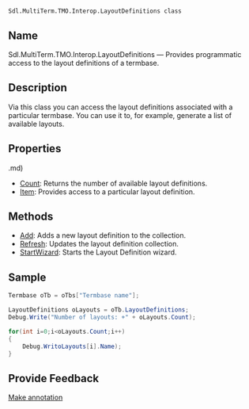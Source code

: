 

# 
    Sdl.MultiTerm.TMO.Interop.LayoutDefinitions class




## Name

Sdl.MultiTerm.TMO.Interop.LayoutDefinitions —          Provides programmatic access to the layout definitions of a termbase.



## Description



Via this class you can access the layout definitions associated with a particular termbase. You can use it to, for example, generate a list of available layouts.



## Properties
.md)
* [Count](Sdl.MultiTerm.TMO.Interop.LayoutDefinitions.Count.md): Returns the number of available layout definitions.
* [Item](Sdl.MultiTerm.TMO.Interop.LayoutDefinitions.Item.md): Provides access to a particular layout definition.




## Methods

* [Add](Sdl.MultiTerm.TMO.Interop.LayoutDefinitions.Add.md): Adds a new layout definition to the collection.
* [Refresh](Sdl.MultiTerm.TMO.Interop.LayoutDefinitions.Refresh.md): Updates the layout definition collection.
* [StartWizard](Sdl.MultiTerm.TMO.Interop.LayoutDefinitions.StartWizard.md): Starts the Layout Definition wizard.




## Sample


```cs
Termbase oTb = oTbs["Termbase name"];

LayoutDefinitions oLayouts = oTb.LayoutDefinitions;
Debug.Write("Number of layouts: +" + oLayouts.Count);

for(int i=0;i<oLayouts.Count;i++)
{
   	Debug.WritoLayouts[i].Name);
}
```



## Provide Feedback

[Make annotation](mailto:sdk-feedback@sdl.com&amp;subject=Reference%20for%20Sdl.MultiTerm.TMO.Interop.LayoutDefinitions)

